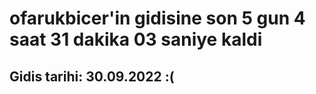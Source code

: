 # ofarukbicer'in gidisine son 5 gun 4 saat 31 dakika 03 saniye kaldi

## Gidis tarihi: 30.09.2022 :(